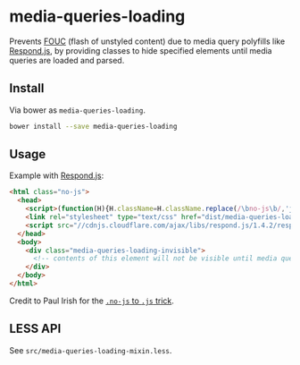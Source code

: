 media-queries-loading
=====================

Prevents [FOUC][fouc] (flash of unstyled content) due to media query polyfills like [Respond.js][respond],
by providing classes to hide specified elements until media queries are loaded and parsed.

## Install

Via bower as `media-queries-loading`.

```sh
bower install --save media-queries-loading
```

## Usage

Example with [Respond.js][respond]:

```html
<html class="no-js">
  <head>
    <script>(function(H){H.className=H.className.replace(/\bno-js\b/,'js')})(document.documentElement)</script>
    <link rel="stylesheet" type="text/css" href="dist/media-queries-loading.min.css" />
    <script src="//cdnjs.cloudflare.com/ajax/libs/respond.js/1.4.2/respond.min.js"></script>
  </head>
  <body>
    <div class="media-queries-loading-invisible">
      <!-- contents of this element will not be visible until media queries are loaded -->
    </div>
  </body>
</html>
```

Credit to Paul Irish for the [`.no-js` to `.js` trick](http://www.paulirish.com/2009/avoiding-the-fouc-v3/).

## LESS API

See `src/media-queries-loading-mixin.less`.

[fouc]: http://en.wikipedia.org/wiki/Flash_of_unstyled_content
[respond]: https://github.com/scottjehl/Respond
